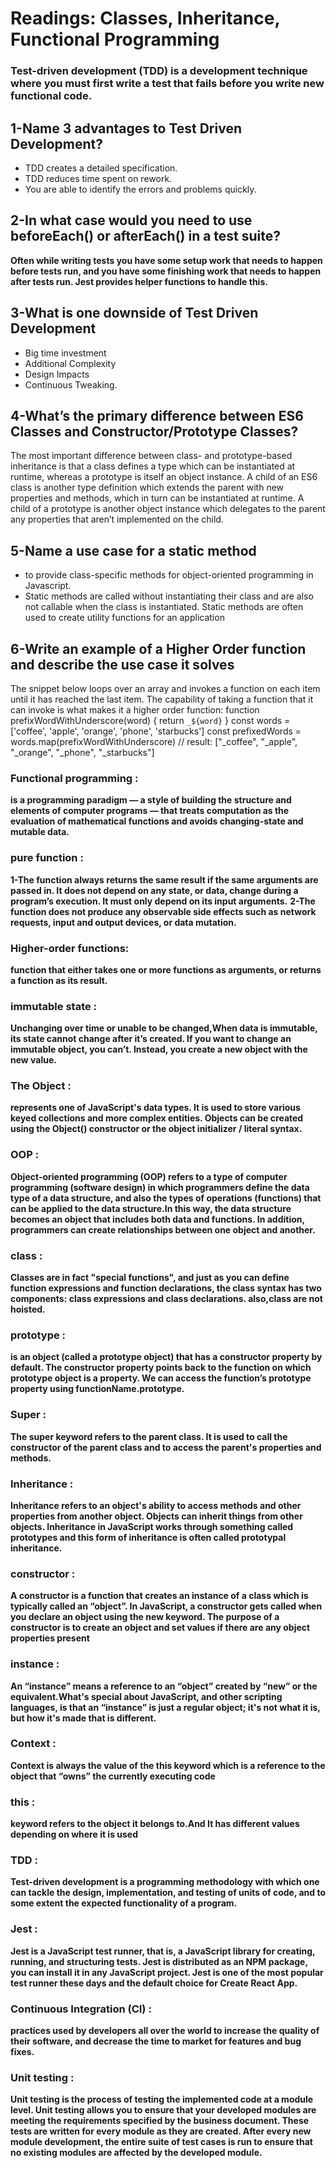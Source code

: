 # Readings: Classes, Inheritance, Functional Programming

### Test-driven development (TDD) is a development technique where you must first write a test that fails before you write new functional code.

## 1-Name 3 advantages to Test Driven Development?
* TDD creates a detailed specification.
* TDD reduces time spent on rework.
* You are able to identify the errors and problems quickly.

## 2-In what case would you need to use beforeEach() or afterEach() in a test suite?
**Often while writing tests you have some setup work that needs to happen before tests run, and you have some finishing work that needs to happen after tests run. Jest provides helper functions to handle this.**

## 3-What is one downside of Test Driven Development
* Big time investment
* Additional Complexity
* Design Impacts
* Continuous Tweaking.

## 4-What’s the primary difference between ES6 Classes and Constructor/Prototype Classes?
The most important difference between class- and prototype-based inheritance is that a class defines a type which can be instantiated at runtime, whereas a prototype is itself an object instance.
A child of an ES6 class is another type definition which extends the parent with new properties and methods, which in turn can be instantiated at runtime. A child of a prototype is another object instance which delegates to the parent any properties that aren’t implemented on the child.

## 5-Name a use case for a static method
* to provide class-specific methods for object-oriented programming in Javascript.
* Static methods are called without instantiating their class and are also not callable when the class is instantiated. Static methods are often used to create utility functions for an application
## 6-Write an example of a Higher Order function and describe the use case it solves
The snippet below loops over an array and invokes a function on each item until it has reached the last item. The capability of taking a function that it can invoke is what makes it a higher order function:
function prefixWordWithUnderscore(word) {
  return `_${word}`
}
const words = ['coffee', 'apple', 'orange', 'phone', 'starbucks']
const prefixedWords = words.map(prefixWordWithUnderscore)
// result: ["_coffee", "_apple", "_orange", "_phone", "_starbucks"]


### Functional programming :
**is a programming paradigm — a style of building the structure and elements of computer programs — that treats computation as the evaluation of mathematical functions and avoids changing-state and mutable data.**
### pure function :
**1-The function always returns the same result if the same arguments are passed in. It does not depend on any state, or data, change during a program’s execution. It must only depend on its input arguments.**
**2-The function does not produce any observable side effects such as network requests, input and output devices, or data mutation.**
### Higher-order functions:
**function that either takes one or more functions as arguments, or returns a function as its result.**
### immutable state :
**Unchanging over time or unable to be changed,When data is immutable, its state cannot change after it’s created. If you want to change an immutable object, you can’t. Instead, you create a new object with the new value.**
### The Object :
**represents one of JavaScript's data types. It is used to store various keyed collections and more complex entities. Objects can be created using the Object() constructor or the object initializer / literal syntax.**
### OOP :
**Object-oriented programming (OOP) refers to a type of computer programming (software design) in which programmers define the data type of a data structure, and also the types of operations (functions) that can be applied to the data structure.In this way, the data structure becomes an object that includes both data and functions. In addition, programmers can create relationships between one object and another.**
### class :
**Classes are in fact "special functions", and just as you can define function expressions and function declarations, the class syntax has two components: class expressions and class declarations. also,class are not hoisted.**
### prototype :
**is an object (called a prototype object) that has a constructor property by default. The constructor property points back to the function on which prototype object is a property. We can access the function’s prototype property using functionName.prototype.**
### Super :
**The super keyword refers to the parent class. It is used to call the constructor of the parent class and to access the parent's properties and methods.**

### Inheritance :
**Inheritance refers to an object's ability to access methods and other properties from another object. Objects can inherit things from other objects. Inheritance in JavaScript works through something called prototypes and this form of inheritance is often called prototypal inheritance.**
### constructor :
**A constructor is a function that creates an instance of a class which is typically called an “object”. In JavaScript, a constructor gets called when you declare an object using the new keyword. The purpose of a constructor is to create an object and set values if there are any object properties present**

### instance :
**An “instance” means a reference to an “object” created by “new” or the equivalent.What's special about JavaScript, and other scripting languages, is that an “instance” is just a regular object; it's not what it is, but how it's made that is different.**

### Context :
**Context is always the value of the this keyword which is a reference to the object that “owns” the currently executing code**
### this :
**keyword refers to the object it belongs to.And It has different values depending on where it is used**
### TDD :
**Test-driven development is a programming methodology with which one can tackle the design, implementation, and testing of units of code, and to some extent the expected functionality of a program.**
### Jest :
**Jest is a JavaScript test runner, that is, a JavaScript library for creating, running, and structuring tests. Jest is distributed as an NPM package, you can install it in any JavaScript project. Jest is one of the most popular test runner these days and the default choice for Create React App.**

### Continuous Integration (CI) :
**practices used by developers all over the world to increase the quality of their software, and decrease the time to market for features and bug fixes.**
### Unit testing :
**Unit testing is the process of testing the implemented code at a module level. Unit testing allows you to ensure that your developed modules are meeting the requirements specified by the business document. These tests are written for every module as they are created. After every new module development, the entire suite of test cases is run to ensure that no existing modules are affected by the developed module.**
